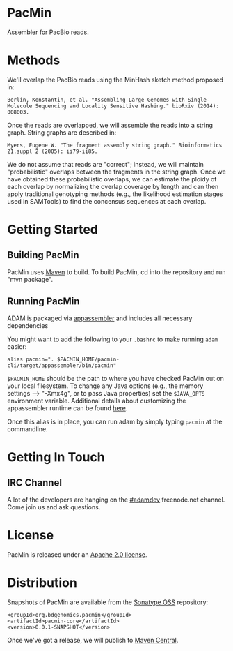 PacMin
======

Assembler for PacBio reads.

# Methods

We'll overlap the PacBio reads using the MinHash sketch method proposed in:

```
Berlin, Konstantin, et al. "Assembling Large Genomes with Single-Molecule Sequencing and Locality Sensitive Hashing." bioRxiv (2014): 008003.
```

Once the reads are overlapped, we will assemble the reads into a string graph. String graphs are described in:

```
Myers, Eugene W. "The fragment assembly string graph." Bioinformatics 21.suppl 2 (2005): ii79-ii85.
```

We do not assume that reads are "correct"; instead, we will maintain "probabilistic" overlaps between the fragments in the string graph.
Once we have obtained these probabilistic overlaps, we can estimate the ploidy of each overlap by normalizing the overlap coverage by length
and can then apply traditional genotyping methods (e.g., the likelihood estimation stages used in SAMTools) to find the concensus sequences at each overlap.

# Getting Started

## Building PacMin

PacMin uses [Maven](http://maven.apache.org/) to build. To build PacMin, cd into the repository and run "mvn package".

## Running PacMin

ADAM is packaged via [appassembler](http://mojo.codehaus.org/appassembler/appassembler-maven-plugin/) and includes all necessary
dependencies

You might want to add the following to your `.bashrc` to make running `adam` easier:

```
alias pacmin=". $PACMIN_HOME/pacmin-cli/target/appassembler/bin/pacmin"
```

`$PACMIN_HOME` should be the path to where you have checked PacMin out on your local filesystem.
To change any Java options (e.g., the memory settings --> "-Xmx4g", or to pass Java properties)
set the `$JAVA_OPTS` environment variable. Additional details about customizing the appassembler
runtime can be found [here](http://mojo.codehaus.org/appassembler/appassembler-maven-plugin/usage-script.html).

Once this alias is in place, you can run adam by simply typing `pacmin` at the commandline.

# Getting In Touch

## IRC Channel

A lot of the developers are hanging on the [#adamdev](http://webchat.freenode.net/?channels=adamdev)
freenode.net channel. Come join us and ask questions.

# License

PacMin is released under an [Apache 2.0 license](LICENSE.txt).

# Distribution

Snapshots of PacMin are available from the [Sonatype OSS](oss.sonatype.org) repository:

```
<groupId>org.bdgenomics.pacmin</groupId>
<artifactId>pacmin-core</artifactId>
<version>0.0.1-SNAPSHOT</version>
```

Once we've got a release, we will publish to [Maven Central](search.maven.org).
